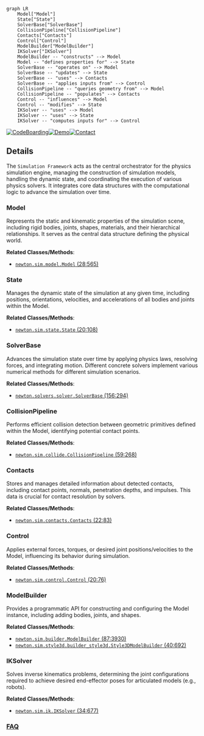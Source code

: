```mermaid
graph LR
    Model["Model"]
    State["State"]
    SolverBase["SolverBase"]
    CollisionPipeline["CollisionPipeline"]
    Contacts["Contacts"]
    Control["Control"]
    ModelBuilder["ModelBuilder"]
    IKSolver["IKSolver"]
    ModelBuilder -- "constructs" --> Model
    Model -- "defines properties for" --> State
    SolverBase -- "operates on" --> Model
    SolverBase -- "updates" --> State
    SolverBase -- "uses" --> Contacts
    SolverBase -- "applies inputs from" --> Control
    CollisionPipeline -- "queries geometry from" --> Model
    CollisionPipeline -- "populates" --> Contacts
    Control -- "influences" --> Model
    Control -- "modifies" --> State
    IKSolver -- "uses" --> Model
    IKSolver -- "uses" --> State
    IKSolver -- "computes inputs for" --> Control
```

[![CodeBoarding](https://img.shields.io/badge/Generated%20by-CodeBoarding-9cf?style=flat-square)](https://github.com/CodeBoarding/GeneratedOnBoardings)[![Demo](https://img.shields.io/badge/Try%20our-Demo-blue?style=flat-square)](https://www.codeboarding.org/demo)[![Contact](https://img.shields.io/badge/Contact%20us%20-%20contact@codeboarding.org-lightgrey?style=flat-square)](mailto:contact@codeboarding.org)

## Details

The `Simulation Framework` acts as the central orchestrator for the physics simulation engine, managing the construction of simulation models, handling the dynamic state, and coordinating the execution of various physics solvers. It integrates core data structures with the computational logic to advance the simulation over time.

### Model
Represents the static and kinematic properties of the simulation scene, including rigid bodies, joints, shapes, materials, and their hierarchical relationships. It serves as the central data structure defining the physical world.


**Related Classes/Methods**:

- <a href="https://github.com/newton-physics/newton/blob/main/newton/sim/model.py#L28-L565" target="_blank" rel="noopener noreferrer">`newton.sim.model.Model` (28:565)</a>


### State
Manages the dynamic state of the simulation at any given time, including positions, orientations, velocities, and accelerations of all bodies and joints within the Model.


**Related Classes/Methods**:

- <a href="https://github.com/newton-physics/newton/blob/main/newton/sim/state.py#L20-L108" target="_blank" rel="noopener noreferrer">`newton.sim.state.State` (20:108)</a>


### SolverBase
Advances the simulation state over time by applying physics laws, resolving forces, and integrating motion. Different concrete solvers implement various numerical methods for different simulation scenarios.


**Related Classes/Methods**:

- <a href="https://github.com/newton-physics/newton/blob/main/newton/solvers/solver.py#L156-L294" target="_blank" rel="noopener noreferrer">`newton.solvers.solver.SolverBase` (156:294)</a>


### CollisionPipeline
Performs efficient collision detection between geometric primitives defined within the Model, identifying potential contact points.


**Related Classes/Methods**:

- <a href="https://github.com/newton-physics/newton/blob/main/newton/sim/collide.py#L59-L268" target="_blank" rel="noopener noreferrer">`newton.sim.collide.CollisionPipeline` (59:268)</a>


### Contacts
Stores and manages detailed information about detected contacts, including contact points, normals, penetration depths, and impulses. This data is crucial for contact resolution by solvers.


**Related Classes/Methods**:

- <a href="https://github.com/newton-physics/newton/blob/main/newton/sim/contacts.py#L22-L83" target="_blank" rel="noopener noreferrer">`newton.sim.contacts.Contacts` (22:83)</a>


### Control
Applies external forces, torques, or desired joint positions/velocities to the Model, influencing its behavior during simulation.


**Related Classes/Methods**:

- <a href="https://github.com/newton-physics/newton/blob/main/newton/sim/control.py#L20-L76" target="_blank" rel="noopener noreferrer">`newton.sim.control.Control` (20:76)</a>


### ModelBuilder
Provides a programmatic API for constructing and configuring the Model instance, including adding bodies, joints, and shapes.


**Related Classes/Methods**:

- <a href="https://github.com/newton-physics/newton/blob/main/newton/sim/builder.py#L87-L3930" target="_blank" rel="noopener noreferrer">`newton.sim.builder.ModelBuilder` (87:3930)</a>
- <a href="https://github.com/newton-physics/newton/blob/main/newton/sim/style3d/builder_style3d.py#L40-L692" target="_blank" rel="noopener noreferrer">`newton.sim.style3d.builder_style3d.Style3DModelBuilder` (40:692)</a>


### IKSolver
Solves inverse kinematics problems, determining the joint configurations required to achieve desired end-effector poses for articulated models (e.g., robots).


**Related Classes/Methods**:

- <a href="https://github.com/newton-physics/newton/blob/main/newton/sim/ik.py#L34-L677" target="_blank" rel="noopener noreferrer">`newton.sim.ik.IKSolver` (34:677)</a>




### [FAQ](https://github.com/CodeBoarding/GeneratedOnBoardings/tree/main?tab=readme-ov-file#faq)